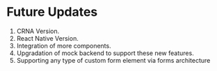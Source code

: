 # Future Updates

1. CRNA Version.
2. React Native Version.
3. Integration of more components.
4. Upgradation of mock backend to support these new features.
5. Supporting any type of custom form element via forms architecture

